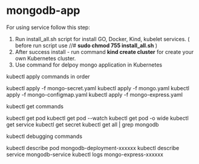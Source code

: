 # mongodb-app
For using service follow this step:
  1. Run install_all.sh script for install GO, Docker, Kind, kubelet services. ( before run script use //# **sudo chmod 755 install_all.sh** )
  2. After success install - run command **kind create cluster** for create your own Kubernetes cluster.
  3. Use command for delpoy mongo application in Kubernetes

kubectl apply commands in order

kubectl apply -f mongo-secret.yaml
kubectl apply -f mongo.yaml
kubectl apply -f mongo-configmap.yaml 
kubectl apply -f mongo-express.yaml



kubectl get commands

kubectl get pod
kubectl get pod --watch
kubectl get pod -o wide
kubectl get service
kubectl get secret
kubectl get all | grep mongodb



kubectl debugging commands

kubectl describe pod mongodb-deployment-xxxxxx
kubectl describe service mongodb-service
kubectl logs mongo-express-xxxxxx
